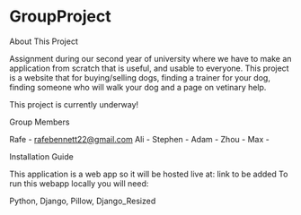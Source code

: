 # GroupProject

About This Project

Assignment during our second year of university where we have to make an application from scratch that is useful, and usable to everyone. This project is a website that for buying/selling dogs, finding a trainer for your dog, finding someone who will walk your dog and a page on vetinary help.

This project is currently underway!

Group Members

Rafe - rafebennett22@gmail.com
Ali - 
Stephen - 
Adam - 
Zhou - 
Max - 

Installation Guide

This application is a web app so it will be hosted live at: link to be added
To run this webapp locally you will need:

Python,
Django,
Pillow,
Django_Resized
